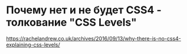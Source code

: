 # Почему нет и не будет CSS4 - толкование "CSS Levels"
https://rachelandrew.co.uk/archives/2016/09/13/why-there-is-no-css4-explaining-css-levels/